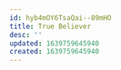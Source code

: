 ```yaml
---
id: hyb4mOY6TsaQai--89mHO
title: True Believer
desc: ''
updated: 1639759645940
created: 1639759645940
---
```


